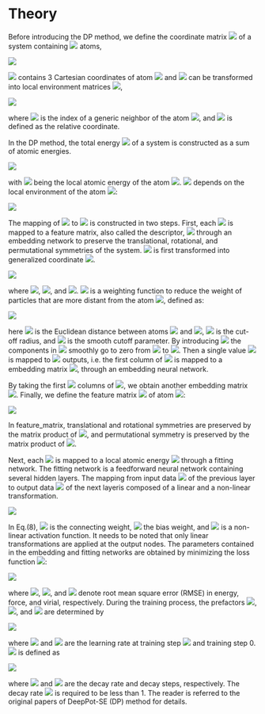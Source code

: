 # Theory

Before introducing the DP method, we define the coordinate matrix <img src="https://latex.codecogs.com/png.image?\dpi{110}\boldsymbol{\mathcal{R}}&space;\in&space;\mathbb{R}^{N&space;\times&space;3}"> of a system containing <img src="https://latex.codecogs.com/png.image?\dpi{110}N"> atoms,

<img src="https://latex.codecogs.com/png.image?\dpi{110}\mathcal{R}=\left\{\boldsymbol{r}_{1}^{T},&space;\cdots,&space;\boldsymbol{r}_{i}^{T},&space;\cdots,&space;\boldsymbol{r}_{N}^{T}\right\}^{T},&space;\boldsymbol{r}_{i}=\left(x_{i},&space;y_{i},&space;z_{i}\right),(1)">

<img src="https://latex.codecogs.com/svg.image?\boldsymbol{r}_{i}"> contains 3 Cartesian coordinates of atom <img src="https://latex.codecogs.com/png.image?\dpi{110}i"> and <img src="https://latex.codecogs.com/png.image?\dpi{110}\boldsymbol{\mathcal{R}}"> can be transformed into local environment matrices <img src="https://latex.codecogs.com/png.image?\dpi{110}\left\{\boldsymbol{\mathcal{R}}^{i}\right\}_{i=1}^{N}">,

<img src="https://latex.codecogs.com/png.image?\dpi{110}\mathcal{R}=\left\{\boldsymbol{r}_{1}^{T},&space;\cdots,&space;\boldsymbol{r}_{i}^{T},&space;\cdots,&space;\boldsymbol{r}_{N}^{T}\right\}^{T},&space;\boldsymbol{r}_{i}=\left(x_{i},&space;y_{i},&space;z_{i}\right),(2)" >

where <img src="https://latex.codecogs.com/png.image?\dpi{110}j"> is the index of a generic neighbor of the atom <img src="https://latex.codecogs.com/png.image?\dpi{110}i">, and <img src="https://latex.codecogs.com/png.image?\dpi{110}\boldsymbol{r}_{j&space;i}&space;\equiv&space;\boldsymbol{r}_{j}-\boldsymbol{r}_{i}"> is defined as the relative coordinate.

In the DP method, the total energy <img src="http://chart.googleapis.com/chart?cht=tx&chl= E" style="border:none;"> of a system is constructed as a sum of atomic energies. 

<img src="https://latex.codecogs.com/png.image?\dpi{110}&space;E=\sum_{i}&space;E_{i},(3)">

with <img src="https://latex.codecogs.com/png.image?\dpi{110}E_{i}"> being the local atomic energy of the atom <img src="https://latex.codecogs.com/png.image?\dpi{110}i">. <img src="https://latex.codecogs.com/png.image?\dpi{110}E_{i}"> depends on the local environment of the atom <img src="https://latex.codecogs.com/png.image?\dpi{110}i">:

<img src="https://latex.codecogs.com/png.image?\dpi{110}&space;E=\sum_{i}&space;E_{i}=\sum_{i}&space;E\left(\mathcal{R}^{i}\right),(4)">

The mapping of <img src="https://latex.codecogs.com/png.image?\dpi{110}\boldsymbol{\mathcal{R}}^{i}"> to <img src="https://latex.codecogs.com/png.image?\dpi{110}E_{i}"> is constructed in two steps. First, each <img src="https://latex.codecogs.com/png.image?\dpi{110}\boldsymbol{\mathcal{R}}^{i}"> is mapped to a feature matrix, also called the descriptor, <img src="https://latex.codecogs.com/png.image?\dpi{110}\boldsymbol{\mathcal{D}}^{i}"> through an embedding network to preserve the translational, rotational, and permutational symmetries of the system. <img src="https://latex.codecogs.com/png.image?\dpi{110}\boldsymbol{\mathcal{R}}^{i}&space;\in&space;\mathbb{R}^{N_{i}&space;\times&space;3}"> is first transformed into generalized coordinate <img src="https://latex.codecogs.com/png.image?\dpi{110}\tilde{\boldsymbol{\mathcal{R}}}^{i}&space;\in&space;\mathbb{R}^{N_{i}&space;\times&space;4}">.

<img src="https://latex.codecogs.com/png.image?\dpi{110}&space;\left\{x_{j&space;i},&space;y_{j&space;i},&space;z_{j&space;i}\right\}&space;\mapsto\left\{s\left(r_{j&space;i}\right),&space;\hat{x}_{j&space;i},&space;\hat{y}_{j&space;i},&space;\hat{z}_{j&space;i}\right\},(5)">

where <img src="https://latex.codecogs.com/png.image?\dpi{110}\hat{x}_{j&space;i}=\frac{s\left(r_{j&space;i}\right)&space;x_{j&space;i}}{r_{j&space;i}}">, <img src="https://latex.codecogs.com/png.image?\dpi{110}\hat{y}_{j&space;i}=\frac{s\left(r_{j&space;i}\right)&space;y_{j&space;i}}{r_{j&space;i}}">, and <img src="https://latex.codecogs.com/png.image?\dpi{110}\hat{z}_{j&space;i}=\frac{s\left(r_{j&space;i}\right)&space;z_{j&space;i}}{r_{j&space;i}}">. <img src="https://latex.codecogs.com/png.image?\dpi{110}s\left(r_{j&space;i}\right)"> is a weighting function to reduce the weight of particles that are more distant from the atom <img src="https://latex.codecogs.com/png.image?\dpi{110}i">, defined as:

<img src="https://latex.codecogs.com/png.image?\dpi{110}s\left(r_{j&space;i}\right)=&space;\begin{cases}\frac{1}{r_{j&space;i}},&space;&&space;r_{j&space;i}<r_{c&space;s}&space;\\&space;\frac{1}{r_{j&space;i}}&space;\{&space;{(\frac{r_{j&space;i}&space;-&space;r_{c&space;s}}{&space;r_c&space;-&space;r_{c&space;s}})}^3&space;(-6&space;{(\frac{r_{j&space;i}&space;-&space;r_{c&space;s}}{&space;r_c&space;-&space;r_{c&space;s}})}^2&space;&plus;15&space;\frac{r_{j&space;i}&space;-&space;r_{c&space;s}}{&space;r_c&space;-&space;r_{c&space;s}}&space;-10)&space;&plus;1&space;\},&space;&&space;r_{c&space;s}<r_{j&space;i}<r_{c}&space;\\&space;0,&space;&&space;r_{j&space;i}>r_{c}\end{cases},(6)">

here <img src="https://latex.codecogs.com/png.image?\dpi{110}r_{j&space;i}"> is the Euclidean distance between atoms <img src="https://latex.codecogs.com/png.image?\dpi{110}i"> and <img src="https://latex.codecogs.com/png.image?\dpi{110}j">, <img src="https://latex.codecogs.com/png.image?\dpi{110}r_{c}"> is the cut-off radius, and <img src="https://latex.codecogs.com/png.image?\dpi{110}r_{cs}"> is the smooth cutoff parameter. By introducing <img src="https://latex.codecogs.com/png.image?\dpi{110}s\left(r_{j&space;i}\right)"> the components in <img src="https://latex.codecogs.com/png.image?\dpi{110}\tilde{\boldsymbol{\mathcal{R}}}^{i}"> smoothly go to zero from <img src="https://latex.codecogs.com/png.image?\dpi{110}r_{cs}"> to <img src="https://latex.codecogs.com/png.image?\dpi{110}r_{c}">. Then a single value <img src="https://latex.codecogs.com/png.image?\dpi{110}s\left(r_{j&space;i}\right)"> is mapped to <img src="https://latex.codecogs.com/png.image?\dpi{110}M_{1}"> outputs, i.e. the first column of <img src="https://latex.codecogs.com/png.image?\dpi{110}\tilde{\boldsymbol{\mathcal{R}}}^{i}"> is mapped to a embedding matrix <img src="https://latex.codecogs.com/png.image?\dpi{110}\mathcal{G}^{i&space;2}&space;\in&space;\mathbb{R}^{N_{i}&space;\times&space;M_{1}}">, through an embedding neural network. 

By taking the first <img src="https://latex.codecogs.com/png.image?\dpi{110}M_{2}(<M_{1})"> columns of <img src="https://latex.codecogs.com/png.image?\dpi{110}\boldsymbol{\mathcal{G}}^{i&space;2}&space;\in&space;\mathbb{R}^{N_{i}&space;\times&space;M_{2}}">, we obtain another embedding matrix <img src="https://latex.codecogs.com/png.image?\dpi{110}\mathcal{G}^{i&space;2}&space;\in&space;\mathbb{R}^{N_{i}&space;\times&space;M_{2}}">. Finally, we define the feature matrix <img src="https://latex.codecogs.com/png.image?\dpi{110}\mathcal{G}^{i&space;2}&space;\in&space;\mathbb{R}^{M_{1}&space;\times&space;M_{2}}"> of atom <img src="http://chart.googleapis.com/chart?cht=tx&chl= i" style="border:none;">:

<img src="https://latex.codecogs.com/png.image?\dpi{110}\mathcal{D}^{i}=\left(\mathcal{G}^{i&space;1}\right)^{T}&space;\tilde{\mathcal{R}}^{i}\left(\tilde{\mathcal{R}}^{i}\right)^{T}&space;\mathcal{G}^{i&space;2},(7)">

In feature_matrix, translational and rotational symmetries are preserved by the matrix product of <img src="https://latex.codecogs.com/png.image?\dpi{110}\tilde{\mathcal{R}}^{i}\left(\tilde{\mathcal{R}}^{i}\right)^{T}">, and permutational symmetry is preserved by the matrix product of <img src="https://latex.codecogs.com/png.image?\dpi{110}\left(\mathcal{G}^{i}\right)^{T}&space;\tilde{\mathcal{R}}^{i}">.

Next, each <img src="https://latex.codecogs.com/png.image?\dpi{110}\boldsymbol{\mathcal{D}}^{i}"> is mapped to a local atomic energy <img src="https://latex.codecogs.com/png.image?\dpi{110}E_{i}"> through a fitting network. The fitting network is a feedforward neural network containing several hidden layers. The mapping from input data <img src="https://latex.codecogs.com/png.image?\dpi{110}d_{l}^{\mathrm{in}}"> of the previous layer to output data <img src="https://latex.codecogs.com/png.image?\dpi{110}d_{k}^{\mathrm{out}}"> of the next layeris composed of a linear and a non-linear transformation.

<img src="https://latex.codecogs.com/png.image?\dpi{110}d_{k}^{o&space;u&space;t}=\varphi\left(\sum_{k&space;l}&space;w_{k&space;l}&space;d_{l}^{i&space;n}&plus;&space;b_{k}\right),(8)">

In Eq.(8), <img src="https://latex.codecogs.com/png.image?\dpi{110}{w}_{k&space;l}"> is the connecting weight, <img src="https://latex.codecogs.com/png.image?\dpi{110}{b}_{k}"> the bias weight, and <img src="https://latex.codecogs.com/png.image?\dpi{110}\varphi"> is a non-linear activation function. It needs to be noted that only linear transformations are applied at the output nodes. The parameters contained in the embedding and fitting networks are obtained by minimizing the loss function <img src="https://latex.codecogs.com/png.image?\dpi{110}L">:

<img src="https://latex.codecogs.com/png.image?\dpi{110}L\left(p_{\epsilon},&space;p_{f},&space;p_{\xi}\right)=\frac{p_{\epsilon}}{N}&space;\Delta&space;\epsilon^{2}&plus;\frac{p_{f}}{3&space;N}&space;\sum_{i}\left|\Delta&space;\boldsymbol{F}_{i}\right|^{2}&plus;\frac{p_{\xi}}{9N}\|\Delta&space;\xi\|^{2},(9)">

where <img src="https://latex.codecogs.com/png.image?\dpi{110}\Delta&space;\epsilon">, <img src="https://latex.codecogs.com/png.image?\dpi{110}\Delta&space;\boldsymbol{F}_{i}">, and <img src="https://latex.codecogs.com/png.image?\dpi{110}\Delta&space;\xi"> denote root mean square error (RMSE) in energy, force, and virial, respectively. During the training process, the prefactors <img src="https://latex.codecogs.com/png.image?\dpi{110}p_{\epsilon}">, <img src="https://latex.codecogs.com/png.image?\dpi{110}p_{f}">, and <img src="https://latex.codecogs.com/png.image?\dpi{110}p_{\xi}"> are determined by

<img src="https://latex.codecogs.com/png.image?\dpi{110}p(t)=p^{\operatorname{limit}}\left[1-\frac{r_{l}(t)}{r_{l}^{0}}\right]&plus;p^{\operatorname{start}}\left[\frac{r_{l}(t)}{r_{l}^{0}}\right],(10)">

where <img src="https://latex.codecogs.com/png.image?\dpi{110}r_{l}(t)"> and <img src="https://latex.codecogs.com/png.image?\dpi{110}r_{l}^{0}"> are the learning rate at training step <img src="https://latex.codecogs.com/png.image?\dpi{110}t"> and training step 0. <img src="https://latex.codecogs.com/png.image?\dpi{110}r_{l}(t)"> is defined as

<img src="https://latex.codecogs.com/png.image?\dpi{110}r_{l}(t)=r_{l}^{0}&space;\times&space;d_{r}^{t&space;/&space;d_{s}},(11)">

where <img src="https://latex.codecogs.com/png.image?\dpi{110}d_{r}"> and <img src="https://latex.codecogs.com/png.image?\dpi{110}d_{s}"> are the decay rate and decay steps, respectively. The decay rate <img src="https://latex.codecogs.com/png.image?\dpi{110}d_{r}"> is required to be less than 1. The reader is referred to the original papers of DeepPot-SE (DP) method for details.



